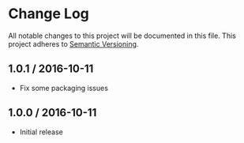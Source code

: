 # Change Log
All notable changes to this project will be documented in this file.
This project adheres to [Semantic Versioning](http://semver.org/).

## 1.0.1 / 2016-10-11

  - Fix some packaging issues

## 1.0.0 / 2016-10-11

  - Initial release
